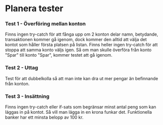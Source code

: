 # Planera tester

### Test 1 - Överföring mellan konton
Finns ingen try-catch för att fånga upp om 2 konton delar namn, betydande, transaktionen kommer gå igenom, dock kommer den alltid att välja det kontot som håller första platsen på listan. 
Finns heller ingen try-catch för att stoppa att samma konto väljs igen. Så om man skulle överföra från konto "Spar" till konto "Spar", kommer testet att gå igenom. 


### Test 2 - Uttag
Test för att dubbelkolla så att man inte kan dra ut mer pengar än befinnande från konton. 


### Test 3 - Insättning
Finns ingen try-catch eller if-sats som begränsar minst antal peng som kan läggas in på kontot. Så vill man lägga in en krona funkar det. Funktionella banker har ett minsta belopp av 100 kr. 
